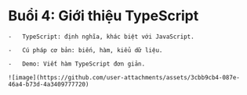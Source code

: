 # Buổi 4: Giới thiệu TypeScript

    -   TypeScript: định nghĩa, khác biệt với JavaScript.

    -   Cú pháp cơ bản: biến, hàm, kiểu dữ liệu.

    -   Demo: Viết hàm TypeScript đơn giản.

    ![image](https://github.com/user-attachments/assets/3cbb9cb4-087e-46a4-b73d-4a3409777720)
